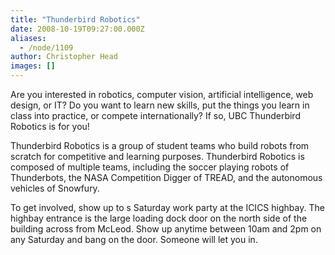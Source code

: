 ```yaml
---
title: "Thunderbird Robotics"
date: 2008-10-19T09:27:00.000Z
aliases:
  - /node/1109
author: Christopher Head
images: []
---
```


Are you interested in robotics, computer vision, artificial intelligence, web design, or IT? Do you want to learn new skills, put the things you learn in class into practice, or compete internationally? If so, UBC Thunderbird Robotics is for you!

Thunderbird Robotics is a group of student teams who build robots from scratch for competitive and learning purposes. Thunderbird Robotics is composed of multiple teams, including the soccer playing robots of Thunderbots, the NASA Competition Digger of TREAD, and the autonomous vehicles of Snowfury.

To get involved, show up to s Saturday work party at the ICICS highbay. The highbay entrance is the large loading dock door on the north side of the building across from McLeod. Show up anytime between 10am and 2pm on any Saturday and bang on the door. Someone will let you in.

